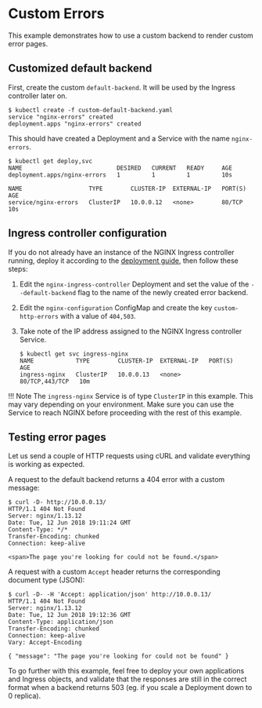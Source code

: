 # Custom Errors

This example demonstrates how to use a custom backend to render custom error pages.

## Customized default backend

First, create the custom `default-backend`. It will be used by the Ingress controller later on.

```
$ kubectl create -f custom-default-backend.yaml
service "nginx-errors" created
deployment.apps "nginx-errors" created
```

This should have created a Deployment and a Service with the name `nginx-errors`.

```
$ kubectl get deploy,svc
NAME                           DESIRED   CURRENT   READY     AGE
deployment.apps/nginx-errors   1         1         1         10s

NAME                   TYPE        CLUSTER-IP  EXTERNAL-IP   PORT(S)   AGE
service/nginx-errors   ClusterIP   10.0.0.12   <none>        80/TCP    10s
```

## Ingress controller configuration

If you do not already have an instance of the NGINX Ingress controller running, deploy it according to the
[deployment guide][deploy], then follow these steps:

1. Edit the `nginx-ingress-controller` Deployment and set the value of the `--default-backend` flag to the name of the
   newly created error backend.

2. Edit the `nginx-configuration` ConfigMap and create the key `custom-http-errors` with a value of `404,503`.

3. Take note of the IP address assigned to the NGINX Ingress controller Service.
    ```
    $ kubectl get svc ingress-nginx
    NAME            TYPE        CLUSTER-IP  EXTERNAL-IP   PORT(S)          AGE
    ingress-nginx   ClusterIP   10.0.0.13   <none>        80/TCP,443/TCP   10m
    ```

!!! Note
    The `ingress-nginx` Service is of type `ClusterIP` in this example. This may vary depending on your environment.
    Make sure you can use the Service to reach NGINX before proceeding with the rest of this example.

[deploy]: ../../../deploy/

## Testing error pages

Let us send a couple of HTTP requests using cURL and validate everything is working as expected.

A request to the default backend returns a 404 error with a custom message:

```
$ curl -D- http://10.0.0.13/
HTTP/1.1 404 Not Found
Server: nginx/1.13.12
Date: Tue, 12 Jun 2018 19:11:24 GMT
Content-Type: */*
Transfer-Encoding: chunked
Connection: keep-alive

<span>The page you're looking for could not be found.</span>
```

A request with a custom `Accept` header returns the corresponding document type (JSON):

```
$ curl -D- -H 'Accept: application/json' http://10.0.0.13/
HTTP/1.1 404 Not Found
Server: nginx/1.13.12
Date: Tue, 12 Jun 2018 19:12:36 GMT
Content-Type: application/json
Transfer-Encoding: chunked
Connection: keep-alive
Vary: Accept-Encoding

{ "message": "The page you're looking for could not be found" }
```

To go further with this example, feel free to deploy your own applications and Ingress objects, and validate that the
responses are still in the correct format when a backend returns 503 (eg. if you scale a Deployment down to 0 replica).

